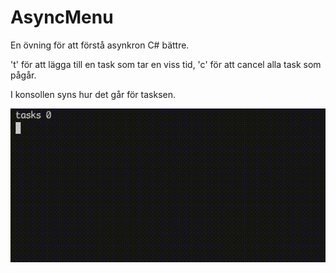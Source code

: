 # AsyncMenu

En övning för att förstå asynkron C# bättre. 

't' för att lägga till en task som tar en viss tid, 'c' för att cancel alla task som pågår.

I konsollen syns hur det går för tasksen.

![output av prgrammet](output.gif)